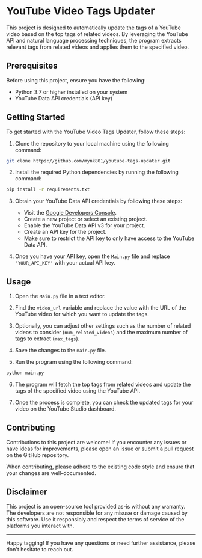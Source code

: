 # YouTube Video Tags Updater

This project is designed to automatically update the tags of a YouTube video based on the top tags of related videos. By leveraging the YouTube API and natural language processing techniques, the program extracts relevant tags from related videos and applies them to the specified video.

## Prerequisites

Before using this project, ensure you have the following:

- Python 3.7 or higher installed on your system
- YouTube Data API credentials (API key)

## Getting Started

To get started with the YouTube Video Tags Updater, follow these steps:

1. Clone the repository to your local machine using the following command:

```bash
git clone https://github.com/mynk801/youtube-tags-updater.git
```

2. Install the required Python dependencies by running the following command:

```bash
pip install -r requirements.txt
```

3. Obtain your YouTube Data API credentials by following these steps:

   - Visit the [Google Developers Console](https://console.developers.google.com/).
   - Create a new project or select an existing project.
   - Enable the YouTube Data API v3 for your project.
   - Create an API key for the project.
   - Make sure to restrict the API key to only have access to the YouTube Data API.

4. Once you have your API key, open the `Main.py` file and replace `'YOUR_API_KEY'` with your actual API key.

## Usage

1. Open the `Main.py` file in a text editor.

2. Find the `video_url` variable and replace the value with the URL of the YouTube video for which you want to update the tags.

3. Optionally, you can adjust other settings such as the number of related videos to consider (`num_related_videos`) and the maximum number of tags to extract (`max_tags`).

4. Save the changes to the `main.py` file.

5. Run the program using the following command:

```bash
python main.py
```

6. The program will fetch the top tags from related videos and update the tags of the specified video using the YouTube API.

7. Once the process is complete, you can check the updated tags for your video on the YouTube Studio dashboard.

## Contributing

Contributions to this project are welcome! If you encounter any issues or have ideas for improvements, please open an issue or submit a pull request on the GitHub repository.

When contributing, please adhere to the existing code style and ensure that your changes are well-documented.


## Disclaimer

This project is an open-source tool provided as-is without any warranty. The developers are not responsible for any misuse or damage caused by this software. Use it responsibly and respect the terms of service of the platforms you interact with.

---

Happy tagging! If you have any questions or need further assistance, please don't hesitate to reach out.
